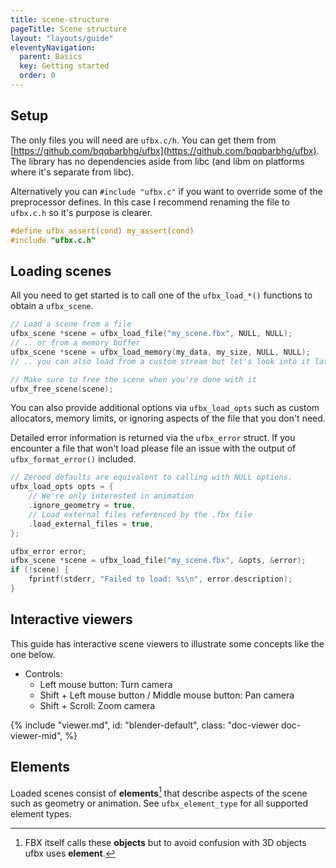 ```yaml
---
title: scene-structure
pageTitle: Scene structure
layout: "layouts/guide"
eleventyNavigation:
  parent: Basics
  key: Getting started
  order: 0
---
```


## Setup

The only files you will need are `ufbx.c/h`. You can get them from [https://github.com/bqqbarbhg/ufbx](https://github.com/bqqbarbhg/ufbx).
The library has no dependencies aside from libc (and libm on platforms where it's separate from libc).

Alternatively you can `#include "ufbx.c"` if you want to override some of the preprocessor defines.
In this case I recommend renaming the file to `ufbx.c.h` so it's purpose is clearer.

```c
#define ufbx_assert(cond) my_assert(cond)
#include "ufbx.c.h"
```

## Loading scenes

All you need to get started is to call one of the `ufbx_load_*()` functions to obtain a `ufbx_scene`.

```c
// Load a scene from a file
ufbx_scene *scene = ufbx_load_file("my_scene.fbx", NULL, NULL);
// .. or from a memory buffer
ufbx_scene *scene = ufbx_load_memory(my_data, my_size, NULL, NULL);
// .. you can also load from a custom stream but let's look into it later

// Make sure to free the scene when you're done with it
ufbx_free_scene(scene);
```

You can also provide additional options via `ufbx_load_opts` such as custom allocators, memory limits, or ignoring aspects of the file that you don't need.

Detailed error information is returned via the `ufbx_error` struct.
If you encounter a file that won't load please file an issue with the output of `ufbx_format_error()` included.

```c
// Zeroed defaults are equivalent to calling with NULL options.
ufbx_load_opts opts = {
    // We're only interested in animation
    .ignore_geometry = true,
    // Load external files referenced by the .fbx file
    .load_external_files = true,
};

ufbx_error error;
ufbx_scene *scene = ufbx_load_file("my_scene.fbx", &opts, &error);
if (!scene) {
    fprintf(stderr, "Failed to load: %s\n", error.description);
}
```

## Interactive viewers

This guide has interactive scene viewers to illustrate some concepts like the one below.

- Controls:
    - Left mouse button: Turn camera
    - Shift + Left mouse button / Middle mouse button: Pan camera
    - Shift + Scroll: Zoom camera

{% include "viewer.md",
  id: "blender-default",
  class: "doc-viewer doc-viewer-mid",
%}
<script>
viewerDescs["blender-default"] = {
  scene: "/static/models/blender_default_cube.fbx",
  camera: {
    yaw: 0,
    pitch: 0,
    distance: 30,
    offset: { x: 0, y: 0, z: 0 },
  },
  props: {
      show: true,
  }
}
</script>

## Elements

Loaded scenes consist of **elements**[^1] that describe aspects of the scene such as geometry or animation. See `ufbx_element_type` for all
supported element types.

[^1]: FBX itself calls these **objects** but to avoid confusion with 3D objects ufbx uses **element**.


